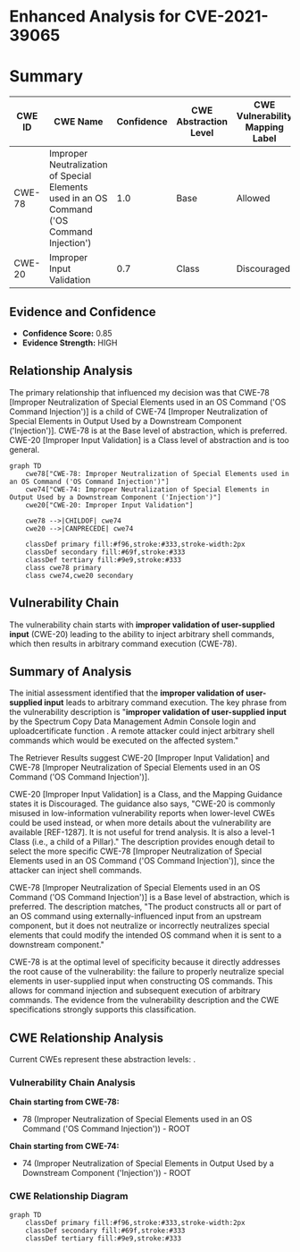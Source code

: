 # Enhanced Analysis for CVE-2021-39065

# Summary
| CWE ID | CWE Name | Confidence | CWE Abstraction Level | CWE Vulnerability Mapping Label | CWE-Vulnerability Mapping Notes |
|---|---|---|---|---|---|
| CWE-78 | Improper Neutralization of Special Elements used in an OS Command ('OS Command Injection') | 1.0 | Base | Allowed | Primary CWE |
| CWE-20 | Improper Input Validation | 0.7 | Class | Discouraged | Secondary Candidate |

## Evidence and Confidence

*   **Confidence Score:** 0.85
*   **Evidence Strength:** HIGH

## Relationship Analysis
The primary relationship that influenced my decision was that CWE-78 [Improper Neutralization of Special Elements used in an OS Command ('OS Command Injection')] is a child of CWE-74 [Improper Neutralization of Special Elements in Output Used by a Downstream Component ('Injection')]. CWE-78 is at the Base level of abstraction, which is preferred. CWE-20 [Improper Input Validation] is a Class level of abstraction and is too general.

```mermaid
graph TD
    cwe78["CWE-78: Improper Neutralization of Special Elements used in an OS Command ('OS Command Injection')"]
    cwe74["CWE-74: Improper Neutralization of Special Elements in Output Used by a Downstream Component ('Injection')"]
    cwe20["CWE-20: Improper Input Validation"]
    
    cwe78 -->|CHILDOF| cwe74
    cwe20 -->|CANPRECEDE| cwe74
    
    classDef primary fill:#f96,stroke:#333,stroke-width:2px
    classDef secondary fill:#69f,stroke:#333
    classDef tertiary fill:#9e9,stroke:#333
    class cwe78 primary
    class cwe74,cwe20 secondary
```

## Vulnerability Chain
The vulnerability chain starts with **improper validation of user-supplied input** (CWE-20) leading to the ability to inject arbitrary shell commands, which then results in arbitrary command execution (CWE-78).

## Summary of Analysis
The initial assessment identified that the **improper validation of user-supplied input** leads to arbitrary command execution. The key phrase from the vulnerability description is "**improper validation of user-supplied input** by the Spectrum Copy Data Management Admin Console login and uploadcertificate function . A remote attacker could inject arbitrary shell commands which would be executed on the affected system."

The Retriever Results suggest CWE-20 [Improper Input Validation] and CWE-78 [Improper Neutralization of Special Elements used in an OS Command ('OS Command Injection')].

CWE-20 [Improper Input Validation] is a Class, and the Mapping Guidance states it is Discouraged. The guidance also says, "CWE-20 is commonly misused in low-information vulnerability reports when lower-level CWEs could be used instead, or when more details about the vulnerability are available [REF-1287]. It is not useful for trend analysis. It is also a level-1 Class (i.e., a child of a Pillar)." The description provides enough detail to select the more specific CWE-78 [Improper Neutralization of Special Elements used in an OS Command ('OS Command Injection')], since the attacker can inject shell commands.

CWE-78 [Improper Neutralization of Special Elements used in an OS Command ('OS Command Injection')] is a Base level of abstraction, which is preferred. The description matches, "The product constructs all or part of an OS command using externally-influenced input from an upstream component, but it does not neutralize or incorrectly neutralizes special elements that could modify the intended OS command when it is sent to a downstream component."

CWE-78 is at the optimal level of specificity because it directly addresses the root cause of the vulnerability: the failure to properly neutralize special elements in user-supplied input when constructing OS commands. This allows for command injection and subsequent execution of arbitrary commands. The evidence from the vulnerability description and the CWE specifications strongly supports this classification.


## CWE Relationship Analysis

Current CWEs represent these abstraction levels: .


### Vulnerability Chain Analysis

**Chain starting from CWE-78:**
- 78 (Improper Neutralization of Special Elements used in an OS Command ('OS Command Injection')) - ROOT


**Chain starting from CWE-74:**
- 74 (Improper Neutralization of Special Elements in Output Used by a Downstream Component ('Injection')) - ROOT



### CWE Relationship Diagram

```mermaid
graph TD
    classDef primary fill:#f96,stroke:#333,stroke-width:2px
    classDef secondary fill:#69f,stroke:#333
    classDef tertiary fill:#9e9,stroke:#333
```